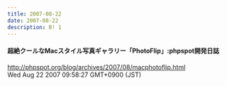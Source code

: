 ```yaml
---
title: 2007-08-22
date: 2007-08-22
description: B! 1
---
```


#### 超絶クールなMacスタイル写真ギャラリー「PhotoFlip」:phpspot開発日誌
http://phpspot.org/blog/archives/2007/08/macphotoflip.html<br>
Wed Aug 22 2007 09:58:27 GMT+0900 (JST)<br>


